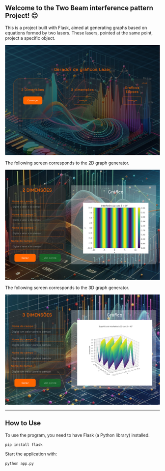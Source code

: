 <h2>Welcome to the Two Beam interference pattern Project! 😊</h2>
<p>
This is a project built with Flask, aimed at generating graphs based on equations formed by two lasers. These lasers, pointed at the same point, project a specific object.
</p>
<img src="static/img/main-screen.png" />

<p>
  The following screen corresponds to the 2D graph generator.
</p>
<img src="static/img/2d.png" />

<p>
  The following screen corresponds to the 3D graph generator.
</p>
<img src="static/img/3d.png" />
<hr/>
<h2>How to Use</h2>
<p>To use the program, you need to have Flask (a Python library) installed.</p>

```
pip install flask
```
<p>Start the application with:</p>

```
python app.py
```


